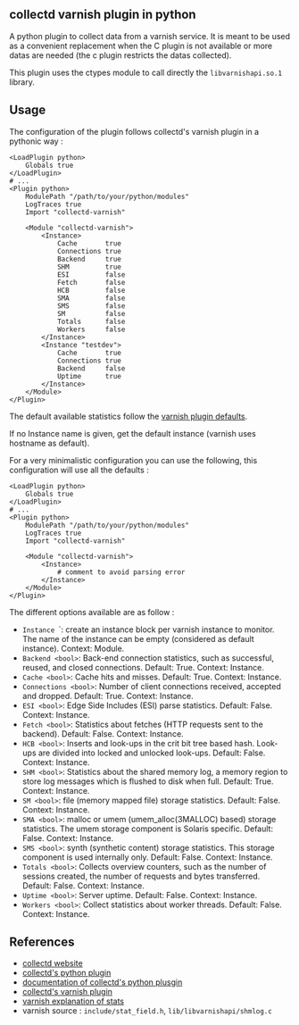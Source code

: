 collectd varnish plugin in python
---------------------------------

A python plugin to collect data from a varnish service. It is meant to be used as a convenient replacement when the C plugin is not available or more datas are needed (the c plugin restricts the datas collected).

This plugin uses the ctypes module to call directly the `libvarnishapi.so.1` library.

Usage
-----

The configuration of the plugin follows collectd's varnish plugin in a pythonic way :

    <LoadPlugin python>
        Globals true
    </LoadPlugin>
    # ...
    <Plugin python>
        ModulePath "/path/to/your/python/modules"
        LogTraces true
        Import "collectd-varnish"

        <Module "collectd-varnish">
            <Instance>
                Cache       true
                Connections true
                Backend     true
                SHM         true
                ESI         false
                Fetch       false
                HCB         false
                SMA         false
                SMS         false
                SM          false
                Totals      false
                Workers     false
            </Instance>
            <Instance "testdev">
                Cache       true
                Connections true
                Backend     false
                Uptime      true
            </Instance>
        </Module>
    </Plugin>

The default available statistics follow the [varnish plugin defaults](http://collectd.org/wiki/index.php/Plugin:Varnish#Available_statistics).

If no Instance name is given, get the default instance (varnish uses hostname as default).

For a very minimalistic configuration you can use the following, this configuration will use all the defaults :

    <LoadPlugin python>
        Globals true
    </LoadPlugin>
    # ...
    <Plugin python>
        ModulePath "/path/to/your/python/modules"
        LogTraces true
        Import "collectd-varnish"

        <Module "collectd-varnish">
            <Instance>
                # comment to avoid parsing error
            </Instance>
        </Module>
    </Plugin>

The different options available are as follow :

* `Instance `<name>`: create an instance block per varnish instance to monitor. The name of the instance can be empty (considered as default instance). Context: Module.
* `Backend <bool>`: Back-end connection statistics, such as successful, reused, and closed connections. Default: True. Context: Instance.
* `Cache <bool>`: Cache hits and misses. Default: True. Context: Instance.
* `Connections <bool>`: Number of client connections received, accepted and dropped. Default: True. Context: Instance.
* `ESI <bool>`: Edge Side Includes (ESI) parse statistics. Default: False. Context: Instance.
* `Fetch <bool>`: Statistics about fetches (HTTP requests sent to the backend). Default: False. Context: Instance.
* `HCB <bool>`: Inserts and look-ups in the crit bit tree based hash. Look-ups are divided into locked and unlocked look-ups. Default: False. Context: Instance.
* `SHM <bool>`: Statistics about the shared memory log, a memory region to store log messages which is flushed to disk when full. Default: True. Context: Instance.
* `SM <bool>`: file (memory mapped file) storage statistics. Default: False. Context: Instance.
* `SMA <bool>`: malloc or umem (umem_alloc(3MALLOC) based) storage statistics. The umem storage component is Solaris specific. Default: False. Context: Instance.
* `SMS <bool>`: synth (synthetic content) storage statistics. This storage component is used internally only. Default: False. Context: Instance.
* `Totals <bool>`: Collects overview counters, such as the number of sessions created, the number of requests and bytes transferred. Default: False. Context: Instance.
* `Uptime <bool>`: Server uptime. Default: False. Context: Instance.
* `Workers <bool>`: Collect statistics about worker threads. Default: False. Context: Instance.

References
----------

* [collectd website](http://collectd.org/)
* [collectd's python plugin](http://collectd.org/wiki/index.php/Plugin:Python)
* [documentation of collectd's python plusgin](http://collectd.org/documentation/manpages/collectd-python.5.shtml)
* [collectd's varnish plugin](http://collectd.org/wiki/index.php/Plugin:Varnish)
* [varnish explanation of stats](https://www.varnish-cache.org/trac/wiki/StatsExplained)
* varnish source : `include/stat_field.h`, `lib/libvarnishapi/shmlog.c`
